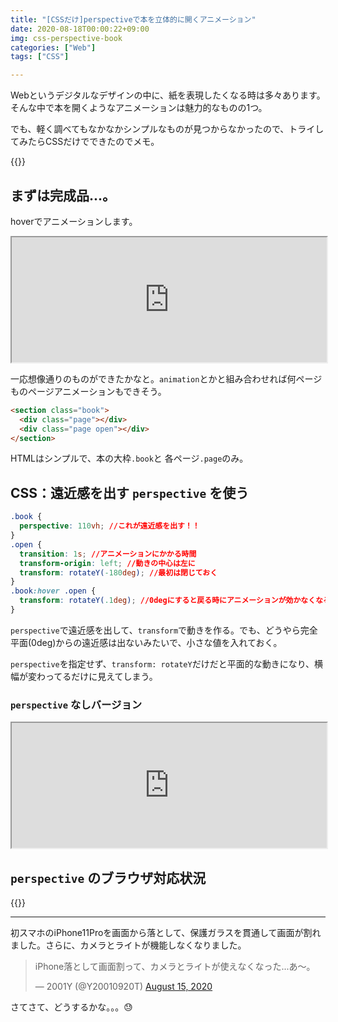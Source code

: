 ```yaml
---
title: "[CSSだけ]perspectiveで本を立体的に開くアニメーション"
date: 2020-08-18T00:00:22+09:00
img: css-perspective-book
categories: ["Web"]
tags: ["CSS"]

---
```


Webというデジタルなデザインの中に、紙を表現したくなる時は多々あります。そんな中で本を開くようなアニメーションは魅力的なものの1つ。

でも、軽く調べてもなかなかシンプルなものが見つからなかったので、トライしてみたらCSSだけでできたのでメモ。

{{<ad>}}

## まずは完成品...。

hoverでアニメーションします。

<iframe height="200px" width="100%" scrolling="no" src="https://mineditor.github.io/?h=%253Csection%2520class%3D%2522book%2522%253E%250A%2520%2520%253Cdiv%2520class%3D%2522page%2522%253E%253C%2Fdiv%253E%250A%2520%2520%253Cdiv%2520class%3D%2522page%2520open%2522%253E%253C%2Fdiv%253E%250A%253C%2Fsection%253E&c=.book%2520%257B%250A%2520%2520perspective%3A%2520110vh%3B%250A%257D%250A.open%2520%257B%250A%2520%2520transition%3A%25201s%3B%250A%2520%2520transform-origin%3A%2520left%3B%250A%2520%2520transform%3A%2520rotateY%28-180deg%29%3B%250A%257D%250A.book%3Ahover%2520.open%2520%257B%250A%2520%2520transform%3A%2520rotateY%28.1deg%29%3B%250A%257D%250A%250A%250Abody%2520%257B%250A%2520%2520display%3A%2520flex%3B%250A%2520%2520justify-content%3A%2520center%3B%250A%2520%2520align-items%3A%2520center%3B%250A%257D%250A.book%2520%257B%250A%2520%2520display%3A%2520flex%3B%250A%257D%250A.page%2520%257B%250A%2520%2520height%3A%252070vh%3B%250A%2520%2520width%3A%252050vh%3B%250A%2520%2520background%3A%2520%23000%3B%250A%257D%250A.open%2520%257B%250A%2520%2520background%3A%2520red%3B%250A%257D&j=none" loading="lazy"></iframe>

一応想像通りのものができたかなと。`animation`とかと組み合わせれば何ページものページアニメーションもできそう。

```html
<section class="book">
  <div class="page"></div>
  <div class="page open"></div>
</section>
```

HTMLはシンプルで、本の大枠`.book`と 各ページ`.page`のみ。

## CSS：遠近感を出す `perspective` を使う

```css
.book {
  perspective: 110vh; //これが遠近感を出す！！
}
.open {
  transition: 1s; //アニメーションにかかる時間
  transform-origin: left; //動きの中心は左に
  transform: rotateY(-180deg); //最初は閉じておく
}
.book:hover .open {
  transform: rotateY(.1deg); //0degにすると戻る時にアニメーションが効かなくなる
}
```

`perspective`で遠近感を出して、`transform`で動きを作る。でも、どうやら完全平面(0deg)からの遠近感は出ないみたいで、小さな値を入れておく。

`perspective`を指定せず、`transform: rotateY`だけだと平面的な動きになり、横幅が変わってるだけに見えてしまう。

### `perspective` なしバージョン

<iframe height="200px" width="100%" scrolling="no" src="https://mineditor.github.io/?h=%253Csection%2520class%3D%2522book%2522%253E%250A%2520%2520%253Cdiv%2520class%3D%2522page%2522%253E%253C%2Fdiv%253E%250A%2520%2520%253Cdiv%2520class%3D%2522page%2520open%2522%253E%253C%2Fdiv%253E%250A%253C%2Fsection%253E&c=.open%2520%257B%250A%2520%2520transition%3A%25201s%3B%250A%2520%2520transform-origin%3A%2520left%3B%250A%2520%2520transform%3A%2520rotateY%28-180deg%29%3B%250A%257D%250A.book%3Ahover%2520.open%2520%257B%250A%2520%2520transform%3A%2520rotateY%28.1deg%29%3B%250A%257D%250A%250A%250Abody%2520%257B%250A%2520%2520display%3A%2520flex%3B%250A%2520%2520justify-content%3A%2520center%3B%250A%2520%2520align-items%3A%2520center%3B%250A%257D%250A.book%2520%257B%250A%2520%2520display%3A%2520flex%3B%250A%257D%250A.page%2520%257B%250A%2520%2520height%3A%252070vh%3B%250A%2520%2520width%3A%252050vh%3B%250A%2520%2520background%3A%2520%23000%3B%250A%257D%250A.open%2520%257B%250A%2520%2520background%3A%2520red%3B%250A%257D&j=none" loading="lazy"></iframe>

## `perspective` のブラウザ対応状況

{{<caniuse id="mdn-css__properties__perspective">}}

***

初スマホのiPhone11Proを画面から落として、保護ガラスを貫通して画面が割れました。さらに、カメラとライトが機能しなくなりました。

<blockquote class="twitter-tweet"><p lang="ja" dir="ltr">iPhone落として画面割って、カメラとライトが使えなくなった...あ〜。</p>&mdash; 2001Y (@Y20010920T) <a href="https://twitter.com/Y20010920T/status/1294697800685375488?ref_src=twsrc%5Etfw">August 15, 2020</a></blockquote>

さてさて、どうするかな。。。😓